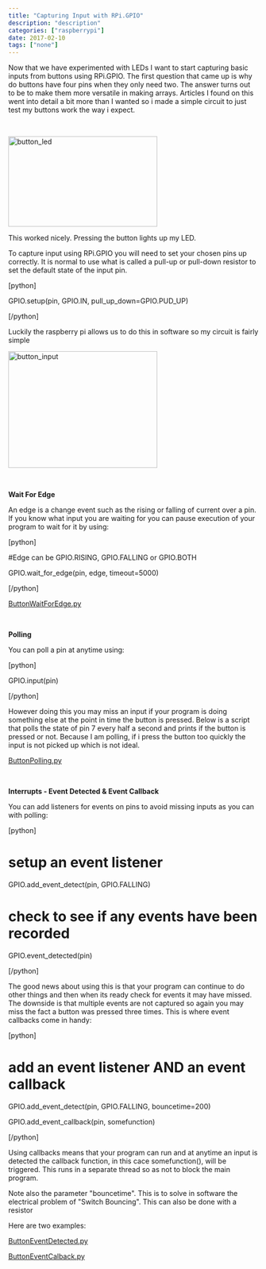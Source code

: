 ```yaml
---
title: "Capturing Input with RPi.GPIO"
description: "description"
categories: ["raspberrypi"]
date: 2017-02-10
tags: ["none"]
---
```


Now that we have experimented with LEDs I want to start capturing basic inputs from buttons using RPi.GPIO. The first question that came up is why do buttons have four pins when they only need two. The answer turns out to be to make them more versatile in making arrays. Articles I found on this went into detail a bit more than I wanted so i made a simple circuit to just test my buttons work the way i expect.

&nbsp;

<a href="http://scottsan.co.uk/wp-content/uploads/2017/02/button_led.jpg"><img class="wp-image-489 size-medium aligncenter" src="http://scottsan.co.uk/wp-content/uploads/2017/02/button_led-300x182.jpg" alt="button_led" width="300" height="182" /></a>

This worked nicely. Pressing the button lights up my LED.

To capture input using RPi.GPIO you will need to set your chosen pins up correctly. It is normal to use what is called a pull-up or pull-down resistor to set the default state of the input pin.

[python]

GPIO.setup(pin, GPIO.IN, pull_up_down=GPIO.PUD_UP)

[/python]

Luckily the raspberry pi allows us to do this in software so my circuit is fairly simple

<a href="http://scottsan.co.uk/wp-content/uploads/2017/02/button_input.jpg"><img class="wp-image-488 size-medium aligncenter" src="http://scottsan.co.uk/wp-content/uploads/2017/02/button_input-300x235.jpg" alt="button_input" width="300" height="235" /></a>

&nbsp;

<strong>Wait For Edge</strong>

An edge is a change event such as the rising or falling of current over a pin. If you know what input you are waiting for you can pause execution of your program to wait for it by using:

[python]

#Edge can be GPIO.RISING, GPIO.FALLING or GPIO.BOTH

GPIO.wait_for_edge(pin, edge, timeout=5000)

[/python]

<a href="https://github.com/mrhockeymonkey/PythonPlayground/blob/master/RaspberryPi/ButtonWaitForEdge.py">ButtonWaitForEdge.py</a>

&nbsp;

<strong>Polling</strong>

You can poll a pin at anytime using:

[python]

GPIO.input(pin)

[/python]

However doing this you may miss an input if your program is doing something else at the point in time the button is pressed. Below is a script that polls the state of pin 7 every half a second and prints if the button is pressed or not. Because I am polling, if i press the button too quickly the input is not picked up which is not ideal.

<a href="https://github.com/mrhockeymonkey/PythonPlayground/blob/master/RaspberryPi/ButtonPolling.py">ButtonPolling.py</a>

&nbsp;

<b>Interrupts - Event Detected &amp; Event Callback</b>

You can add listeners for events on pins to avoid missing inputs as you can with polling:

[python]

# setup an event listener

GPIO.add_event_detect(pin, GPIO.FALLING)



# check to see if any events have been recorded

GPIO.event_detected(pin)

[/python]

The good news about using this is that your program can continue to do other things and then when its ready check for events it may have missed. The downside is that multiple events are not captured so again you may miss the fact a button was pressed three times. This is where event callbacks come in handy:

[python]

# add an event listener AND an event callback

GPIO.add_event_detect(pin, GPIO.FALLING, bouncetime=200)

GPIO.add_event_callback(pin, somefunction)

[/python]

Using callbacks means that your program can run and at anytime an input is detected the callback function, in this cace somefunction(), will be triggered. This runs in a separate thread so as not to block the main program.

Note also the parameter "bouncetime". This is to solve in software the electrical problem of "Switch Bouncing". This can also be done with a resistor

Here are two examples:

<a href="https://github.com/mrhockeymonkey/PythonPlayground/blob/master/RaspberryPi/ButtonEventDetected.py">ButtonEventDetected.py</a>

<a href="https://github.com/mrhockeymonkey/PythonPlayground/blob/master/RaspberryPi/ButtonEventCallback.py">ButtonEventCalback.py</a>

&nbsp;